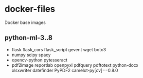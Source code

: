 # docker-files
Docker base images

## python-ml-3..8
* flask flask_cors flask_script gevent wget boto3
* numpy scipy spacy
* opencv-python pytesseract
* pdf2image reportlab  openpyxl pdfquery pdftotext python-docx xlsxwriter datefinder PyPDF2 camelot-py[cv]==0.8.0

